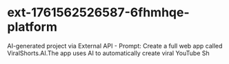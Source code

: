 # ext-1761562526587-6fhmhqe-platform
AI-generated project via External API - Prompt: Create a full web app called ViralShorts.AI.The app uses AI to automatically create viral YouTube Sh
